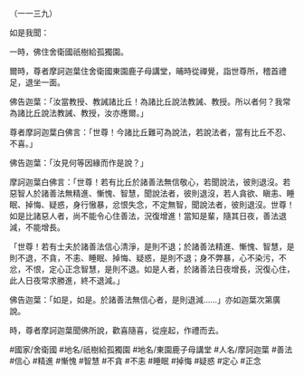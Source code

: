 （一一三九）

如是我聞：

一時，佛住舍衛國祇樹給孤獨園。

爾時，尊者摩訶迦葉住舍衛國東園鹿子母講堂，晡時從禪覺，詣世尊所，稽首禮足，退坐一面。

佛告迦葉：「汝當教授、教誡諸比丘！為諸比丘說法教誡、教授。所以者何？我常為諸比丘說法教誡、教授，汝亦應爾。」

尊者摩訶迦葉白佛言：「世尊！今諸比丘難可為說法，若說法者，當有比丘不忍、不喜。」

佛告迦葉：「汝見何等因緣而作是說？」

摩訶迦葉白佛言：「世尊！若有比丘於諸善法無信敬心，若聞說法，彼則退沒。若惡智人於諸善法無精進、慚愧、智慧，聞說法者，彼則退沒，若人貪欲、瞋恚、睡眠、掉悔、疑惑，身行慠暴，忿恨失念，不定無智，聞說法者，彼則退沒。世尊！如是比諸惡人者，尚不能令心住善法，況復增進！當知是輩，隨其日夜，善法退減，不能增長。

「世尊！若有士夫於諸善法信心清淨，是則不退；於諸善法精進、慚愧、智慧，是則不退，不貪，不恚、睡眠、掉悔、疑惑，是則不退；身不弊暴，心不染污，不忿，不恨，定心正念智慧，是則不退。如是人者，於諸善法日夜增長，況復心住，此人日夜常求勝進，終不退減。」

佛告迦葉：「如是，如是。於諸善法無信心者，是則退減……」亦如迦葉次第廣說。

時，尊者摩訶迦葉聞佛所說，歡喜隨喜，從座起，作禮而去。

#國家/舍衛國
#地名/祇樹給孤獨園
#地名/東園鹿子母講堂
#人名/摩訶迦葉
#善法
#信心
#精進
#慚愧
#智慧
#不貪
#不恚
#睡眠
#掉悔
#疑惑
#定心
#正念
